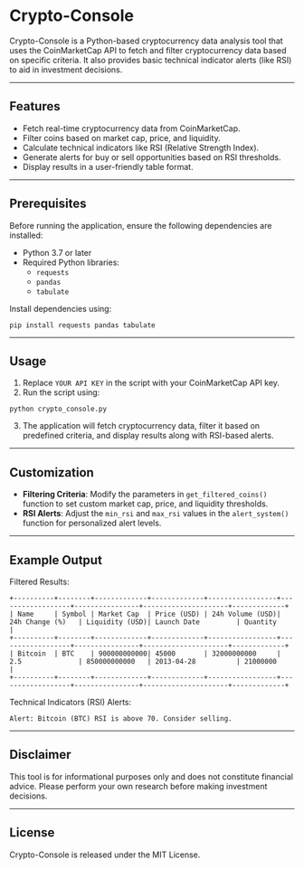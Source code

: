 
# Crypto-Console

Crypto-Console is a Python-based cryptocurrency data analysis tool that uses the CoinMarketCap API to fetch and filter cryptocurrency data based on specific criteria. It also provides basic technical indicator alerts (like RSI) to aid in investment decisions.

---

## Features

- Fetch real-time cryptocurrency data from CoinMarketCap.
- Filter coins based on market cap, price, and liquidity.
- Calculate technical indicators like RSI (Relative Strength Index).
- Generate alerts for buy or sell opportunities based on RSI thresholds.
- Display results in a user-friendly table format.

---

## Prerequisites

Before running the application, ensure the following dependencies are installed:

- Python 3.7 or later
- Required Python libraries:
  - `requests`
  - `pandas`
  - `tabulate`

Install dependencies using:
```
pip install requests pandas tabulate
```

---

## Usage

1. Replace `YOUR API KEY` in the script with your CoinMarketCap API key.
2. Run the script using:
```
python crypto_console.py
```
3. The application will fetch cryptocurrency data, filter it based on predefined criteria, and display results along with RSI-based alerts.

---

## Customization

- **Filtering Criteria**: Modify the parameters in `get_filtered_coins()` function to set custom market cap, price, and liquidity thresholds.
- **RSI Alerts**: Adjust the `min_rsi` and `max_rsi` values in the `alert_system()` function for personalized alert levels.

---

## Example Output

Filtered Results:
```
+----------+--------+-------------+-------------+-----------------+------------------+----------------+---------------------+-------------+
| Name     | Symbol | Market Cap  | Price (USD) | 24h Volume (USD)| 24h Change (%)   | Liquidity (USD)| Launch Date         | Quantity    |
+----------+--------+-------------+-------------+-----------------+------------------+----------------+---------------------+-------------+
| Bitcoin  | BTC    | 900000000000| 45000       | 32000000000     | 2.5              | 850000000000   | 2013-04-28          | 21000000    |
+----------+--------+-------------+-------------+-----------------+------------------+----------------+---------------------+-------------+
```

Technical Indicators (RSI) Alerts:
```
Alert: Bitcoin (BTC) RSI is above 70. Consider selling.
```

---

## Disclaimer

This tool is for informational purposes only and does not constitute financial advice. Please perform your own research before making investment decisions.

---

## License

Crypto-Console is released under the MIT License.
